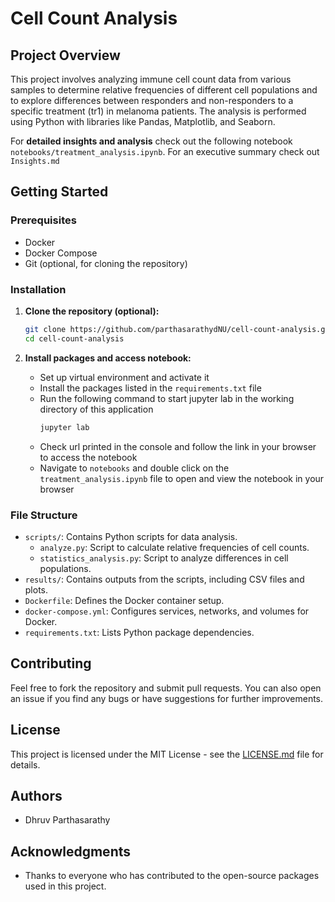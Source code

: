# Cell Count Analysis

## Project Overview
This project involves analyzing immune cell count data from various samples to determine relative frequencies of different cell populations and to explore differences between responders and non-responders to a specific treatment (tr1) in melanoma patients. The analysis is performed using Python with libraries like Pandas, Matplotlib, and Seaborn.

For **detailed insights and analysis** check out the following notebook `notebooks/treatment_analysis.ipynb`. For an executive summary check out `Insights.md`

## Getting Started

### Prerequisites
- Docker
- Docker Compose
- Git (optional, for cloning the repository)

### Installation
1. **Clone the repository (optional):**
   ```bash
   git clone https://github.com/parthasarathydNU/cell-count-analysis.git
   cd cell-count-analysis
   ```

2. **Install packages and access notebook:**
   - Set up virtual environment and activate it
   - Install the packages listed in the `requirements.txt` file
   - Run the following command to start jupyter lab in the working directory of this application
      ```bash
      jupyter lab
      ```
   - Check url printed in the console and follow the link in your browser to access the notebook
   - Navigate to `notebooks` and double click on the `treatment_analysis.ipynb` file to open and view the notebook in your browser

### File Structure
- `scripts/`: Contains Python scripts for data analysis.
  - `analyze.py`: Script to calculate relative frequencies of cell counts.
  - `statistics_analysis.py`: Script to analyze differences in cell populations.
- `results/`: Contains outputs from the scripts, including CSV files and plots.
- `Dockerfile`: Defines the Docker container setup.
- `docker-compose.yml`: Configures services, networks, and volumes for Docker.
- `requirements.txt`: Lists Python package dependencies.


## Contributing
Feel free to fork the repository and submit pull requests. You can also open an issue if you find any bugs or have suggestions for further improvements.

## License
This project is licensed under the MIT License - see the [LICENSE.md](LICENSE) file for details.

## Authors
- Dhruv Parthasarathy

## Acknowledgments
- Thanks to everyone who has contributed to the open-source packages used in this project.
